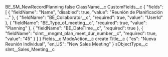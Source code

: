 <?xml version="1.0" encoding="UTF-8"?>
<CustomMetadata xmlns="http://soap.sforce.com/2006/04/metadata" xmlns:xsi="http://www.w3.org/2001/XMLSchema-instance" xmlns:xsd="http://www.w3.org/2001/XMLSchema">
    <label>BE_SM_NewRecordPlanning</label>
    <protected>false</protected>
    <values>
        <field>ClassName__c</field>
        <value xsi:nil="true"/>
    </values>
    <values>
        <field>CustomFields__c</field>
        <value xsi:type="xsd:string">{
&quot;fields&quot;: [
{
&quot;fieldName&quot;: &quot;Name&quot;,
&quot;disabled&quot;: true,
&quot;value&quot;: &quot;Reunión de Planificación ...&quot;
},
{
&quot;fieldName&quot;: &quot;BE_Collaborator__c&quot;,
&quot;required&quot;: true,
&quot;value&quot;: &quot;UserId&quot;
},
{
&quot;fieldName&quot;: &quot;BE_Type_of_meeting__c&quot;,
&quot;required&quot;: true,
&quot;value&quot;: &quot;Planning&quot;
},
{
&quot;fieldName&quot;: &quot;BE_DateTime__c&quot;,
&quot;required&quot;: true
},
{
&quot;fieldName&quot;: &quot;slmt__mngmt_plan_meet_dur_number__c&quot;,
&quot;required&quot;: true,
&quot;value&quot;: &quot;45&quot;
}
]
}</value>
    </values>
    <values>
        <field>Fields__c</field>
        <value xsi:nil="true"/>
    </values>
    <values>
        <field>ModeAction__c</field>
        <value xsi:type="xsd:string">create</value>
    </values>
    <values>
        <field>Title__c</field>
        <value xsi:type="xsd:string">{ &quot;es&quot;: &quot;Nueva Reunión Individual&quot;, &quot;en_US&quot;: &quot;New Sales Meeting&quot; }</value>
    </values>
    <values>
        <field>sObjectType__c</field>
        <value xsi:type="xsd:string">slmt__Sales_Meeting__c</value>
    </values>
</CustomMetadata>
